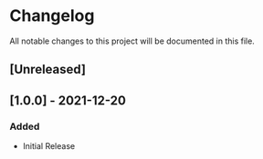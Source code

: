 # Changelog
All notable changes to this project will be documented in this file.

## [Unreleased]

## [1.0.0] - 2021-12-20
### Added
- Initial Release
